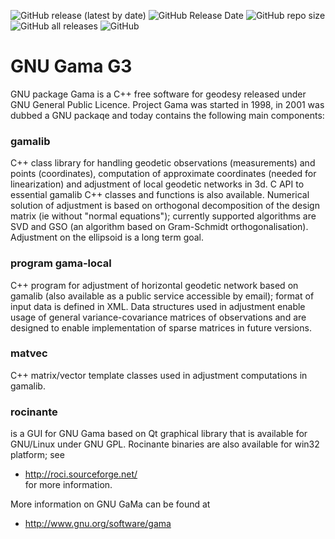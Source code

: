 ![GitHub release (latest by date)](https://img.shields.io/github/v/release/Geo-Linux-Calculations/gnu-gama-g3)
![GitHub Release Date](https://img.shields.io/github/release-date/Geo-Linux-Calculations/gnu-gama-g3)
![GitHub repo size](https://img.shields.io/github/repo-size/Geo-Linux-Calculations/gnu-gama-g3)
![GitHub all releases](https://img.shields.io/github/downloads/Geo-Linux-Calculations/gnu-gama-g3/total)
![GitHub](https://img.shields.io/github/license/Geo-Linux-Calculations/gnu-gama-g3)

# GNU Gama G3

GNU package Gama is a C++ free software for geodesy released under GNU
General Public Licence. Project Gama was started in 1998, in 2001 was
dubbed a GNU packaqe and today contains the following main components:

### gamalib

C++ class library for handling geodetic observations
(measurements) and points (coordinates), computation of
approximate coordinates (needed for linearization) and adjustment
of local geodetic networks in 3d.  C API to essential gamalib C++
classes and functions is also available. Numerical solution of
adjustment is based on orthogonal decomposition of the design
matrix (ie without "normal equations"); currently supported
algorithms are SVD and GSO (an algorithm based on Gram-Schmidt
orthogonalisation). Adjustment on the ellipsoid is a long term
goal.

### program gama-local

C++ program for adjustment of horizontal
geodetic network based on gamalib (also available as a public
service accessible by email); format of input data is defined in
XML. Data structures used in adjustment enable usage of general
variance-covariance matrices of observations and are designed to
enable implementation of sparse matrices in future versions.

### matvec
C++ matrix/vector template classes used in adjustment
computations in gamalib.

### rocinante
is a GUI for GNU Gama based on Qt graphical library
that is available for GNU/Linux under GNU GPL. Rocinante binaries 
are also available for win32 platform; see 
* http://roci.sourceforge.net/  
for more information.

More information on GNU GaMa can be found at
* http://www.gnu.org/software/gama
